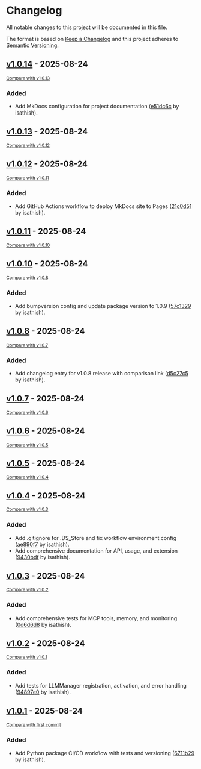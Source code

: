 # Changelog

All notable changes to this project will be documented in this file.

The format is based on [Keep a Changelog](http://keepachangelog.com/en/1.0.0/)
and this project adheres to [Semantic Versioning](http://semver.org/spec/v2.0.0.html).

<!-- insertion marker -->
## [v1.0.14](https://github.com/isathish/agenticaiframeworkframework/releases/tag/v1.0.14) - 2025-08-24

<small>[Compare with v1.0.13](https://github.com/isathish/agenticaiframeworkframework/compare/v1.0.13...v1.0.14)</small>

### Added

- Add MkDocs configuration for project documentation ([e51dc6c](https://github.com/isathish/agenticaiframeworkframework/commit/e51dc6c5069832f08f4fb02f8f32b39d5ccf71f3) by isathish).

## [v1.0.13](https://github.com/isathish/agenticaiframeworkframework/releases/tag/v1.0.13) - 2025-08-24

<small>[Compare with v1.0.12](https://github.com/isathish/agenticaiframeworkframework/compare/v1.0.12...v1.0.13)</small>

## [v1.0.12](https://github.com/isathish/agenticaiframeworkframework/releases/tag/v1.0.12) - 2025-08-24

<small>[Compare with v1.0.11](https://github.com/isathish/agenticaiframeworkframework/compare/v1.0.11...v1.0.12)</small>

### Added

- Add GitHub Actions workflow to deploy MkDocs site to Pages ([21c0d51](https://github.com/isathish/agenticaiframeworkframework/commit/21c0d516f0b3834d612e237b2e17afefa7a551d0) by isathish).

## [v1.0.11](https://github.com/isathish/agenticaiframeworkframework/releases/tag/v1.0.11) - 2025-08-24

<small>[Compare with v1.0.10](https://github.com/isathish/agenticaiframeworkframework/compare/v1.0.10...v1.0.11)</small>

## [v1.0.10](https://github.com/isathish/agenticaiframeworkframework/releases/tag/v1.0.10) - 2025-08-24

<small>[Compare with v1.0.8](https://github.com/isathish/agenticaiframeworkframework/compare/v1.0.8...v1.0.10)</small>

### Added

- Add bumpversion config and update package version to 1.0.9 ([57c1329](https://github.com/isathish/agenticaiframeworkframework/commit/57c13298efeecad166ce373b0bd0ce2eff063bef) by isathish).

## [v1.0.8](https://github.com/isathish/agenticaiframeworkframework/releases/tag/v1.0.8) - 2025-08-24

<small>[Compare with v1.0.7](https://github.com/isathish/agenticaiframeworkframework/compare/v1.0.7...v1.0.8)</small>

### Added

- Add changelog entry for v1.0.8 release with comparison link ([d5c27c5](https://github.com/isathish/agenticaiframeworkframework/commit/d5c27c580081c55a3560dfd0c871c549814af412) by isathish).

## [v1.0.7](https://github.com/isathish/agenticaiframeworkframework/releases/tag/v1.0.7) - 2025-08-24

<small>[Compare with v1.0.6](https://github.com/isathish/agenticaiframeworkframework/compare/v1.0.6...v1.0.7)</small>

## [v1.0.6](https://github.com/isathish/agenticaiframeworkframework/releases/tag/v1.0.6) - 2025-08-24

<small>[Compare with v1.0.5](https://github.com/isathish/agenticaiframeworkframework/compare/v1.0.5...v1.0.6)</small>

## [v1.0.5](https://github.com/isathish/agenticaiframeworkframework/releases/tag/v1.0.5) - 2025-08-24

<small>[Compare with v1.0.4](https://github.com/isathish/agenticaiframeworkframework/compare/v1.0.4...v1.0.5)</small>

## [v1.0.4](https://github.com/isathish/agenticaiframeworkframework/releases/tag/v1.0.4) - 2025-08-24

<small>[Compare with v1.0.3](https://github.com/isathish/agenticaiframeworkframework/compare/v1.0.3...v1.0.4)</small>

### Added

- Add .gitignore for .DS_Store and fix workflow environment config ([ae890f7](https://github.com/isathish/agenticaiframeworkframework/commit/ae890f72d15a21c547a65bb472446e86be86bbb6) by isathish).
- Add comprehensive documentation for API, usage, and extension ([9430bdf](https://github.com/isathish/agenticaiframeworkframework/commit/9430bdf8a113fe3d8538c02c0c86be90475ffbdf) by isathish).

## [v1.0.3](https://github.com/isathish/agenticaiframeworkframework/releases/tag/v1.0.3) - 2025-08-24

<small>[Compare with v1.0.2](https://github.com/isathish/agenticaiframeworkframework/compare/v1.0.2...v1.0.3)</small>

### Added

- Add comprehensive tests for MCP tools, memory, and monitoring ([0d6d6d8](https://github.com/isathish/agenticaiframeworkframework/commit/0d6d6d8bc37d9af69252b5d415af6afa24040559) by isathish).

## [v1.0.2](https://github.com/isathish/agenticaiframeworkframework/releases/tag/v1.0.2) - 2025-08-24

<small>[Compare with v1.0.1](https://github.com/isathish/agenticaiframeworkframework/compare/v1.0.1...v1.0.2)</small>

### Added

- Add tests for LLMManager registration, activation, and error handling ([94897e0](https://github.com/isathish/agenticaiframeworkframework/commit/94897e0d46d8f62ef0b36133a80614022c41d349) by isathish).

## [v1.0.1](https://github.com/isathish/agenticaiframeworkframework/releases/tag/v1.0.1) - 2025-08-24

<small>[Compare with first commit](https://github.com/isathish/agenticaiframeworkframework/compare/1fa86b2572073d291d09f564e315874a033a42b9...v1.0.1)</small>

### Added

- Add Python package CI/CD workflow with tests and versioning ([6711b29](https://github.com/isathish/agenticaiframeworkframework/commit/6711b2956af70b7c7e813d1f033a744b70f5732b) by isathish).


